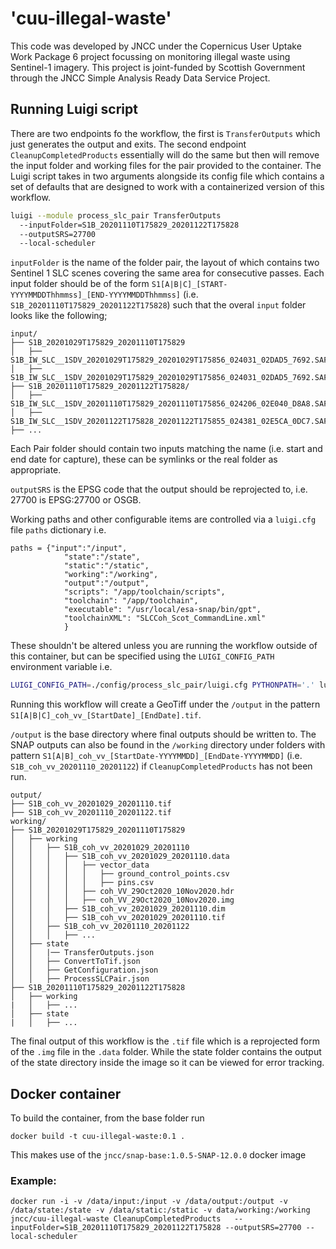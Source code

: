 # 'cuu-illegal-waste'

This code was developed by JNCC under the Copernicus User Uptake Work Package 6 project focussing on monitoring illegal waste using Sentinel-1 imagery. This project is joint-funded by Scottish Government through the JNCC Simple Analysis Ready Data Service Project. 

## Running Luigi script

There are two endpoints fo the workflow, the first is `TransferOutputs` which just generates the output and exits. The second endpoint `CleanupCompletedProducts` essentially will do the same but then will remove the input folder and working files for the pair provided to the container. The Luigi script takes in two arguments alongside its config file which contains a set of defaults that are designed to work with a containerized version of this workflow.

```sh
luigi --module process_slc_pair TransferOutputs
  --inputFolder=S1B_20201110T175829_20201122T175828
  --outputSRS=27700
  --local-scheduler
```

`inputFolder` is the name of the folder pair, the layout of which contains two Sentinel 1 SLC scenes covering the same area for consecutive passes. Each input folder should be of the form `S1[A|B|C]_[START-YYYYMMDDThhmmss]_[END-YYYYMMDDThhmmss]` (i.e. `S1B_20201110T175829_20201122T175828`) such that the overal `input` folder looks like the following;

    input/
    ├── S1B_20201029T175829_20201110T175829
    │   ├── S1B_IW_SLC__1SDV_20201029T175829_20201029T175856_024031_02DAD5_7692.SAFE
    │   ├── S1B_IW_SLC__1SDV_20201029T175829_20201029T175856_024031_02DAD5_7692.SAFE
    ├── S1B_20201110T175829_20201122T175828/
    │   ├── S1B_IW_SLC__1SDV_20201110T175829_20201110T175856_024206_02E040_D8A8.SAFE
    │   ├── S1B_IW_SLC__1SDV_20201122T175828_20201122T175855_024381_02E5CA_0DC7.SAFE
    ├── ...

Each Pair folder should contain two inputs matching the name (i.e. start and end date for capture), these can be symlinks or the real folder as appropriate.

`outputSRS` is the EPSG code that the output should be reprojected to, i.e. 27700 is EPSG:27700 or OSGB.

Working paths and other configurable items are controlled via a `luigi.cfg` file `paths` dictionary i.e. 

```
paths = {"input":"/input",
            "state":"/state",
            "static":"/static",
            "working":"/working",
            "output":"/output",
            "scripts": "/app/toolchain/scripts",
            "toolchain": "/app/toolchain",
            "executable": "/usr/local/esa-snap/bin/gpt",
            "toolchainXML": "SLCCoh_Scot_CommandLine.xml"
            }
```

These shouldn't be altered unless you are running the workflow outside of this container, but can be specified using the `LUIGI_CONFIG_PATH` environment variable i.e.

```sh
LUIGI_CONFIG_PATH=./config/process_slc_pair/luigi.cfg PYTHONPATH='.' luigi --module process_slc_pair TransferOutputs --inputFolder=S1B_20201110T175829_20201122T175828 --outputSRS=27700 --local-scheduler
```

Running this workflow will create a GeoTiff under the `/output` in the pattern `S1[A|B|C]_coh_vv_[StartDate]_[EndDate].tif`.

`/output` is the base directory where final outputs should be written to. The SNAP outputs can also be found in the `/working` directory under folders with pattern `S1[A|B]_coh_vv_[StartDate-YYYYMMDD]_[EndDate-YYYYMMDD]` (i.e. `S1B_coh_vv_20201110_20201122`) if `CleanupCompletedProducts` has not been run.

    output/
    ├── S1B_coh_vv_20201029_20201110.tif
    ├── S1B_coh_vv_20201110_20201122.tif
    working/
    ├── S1B_20201029T175829_20201110T175829
    │   ├── working
    │   │   ├── S1B_coh_vv_20201029_20201110
    │   │   │   ├── S1B_coh_vv_20201029_20201110.data
    │   │   │   │   ├── vector_data
    │   │   │   │   │   ├── ground_control_points.csv
    │   │   │   │   │   ├── pins.csv
    │   │   │   │   ├── coh_VV_29Oct2020_10Nov2020.hdr
    │   │   │   │   ├── coh_VV_29Oct2020_10Nov2020.img
    │   │   │   ├── S1B_coh_vv_20201029_20201110.dim
    │   │   │   ├── S1B_coh_vv_20201029_20201110.tif
    │   │   ├── S1B_coh_vv_20201110_20201122
    │   │   │   ├── ...
    │   ├── state
    │   │   |── TransferOutputs.json
    │   │   ├── ConvertToTif.json
    │   │   ├── GetConfiguration.json
    │   │   ├── ProcessSLCPair.json
    ├── S1B_20201110T175829_20201122T175828
    │   ├── working
    |   │   ├── ...
    │   ├── state
    |   │   ├── ...
 
The final output of this workflow is the `.tif` file which is a reprojected form of the `.img` file in the `.data` folder. While the state folder contains the output of the state directory inside the image so it can be viewed for error tracking.

## Docker container 

To build the container, from the base folder run

`docker build -t cuu-illegal-waste:0.1 .`

This makes use of the `jncc/snap-base:1.0.5-SNAP-12.0.0` docker image

### Example:

```
docker run -i -v /data/input:/input -v /data/output:/output -v /data/state:/state -v /data/static:/static -v data/working:/working jncc/cuu-illegal-waste CleanupCompletedProducts   --inputFolder=S1B_20201110T175829_20201122T175828 --outputSRS=27700 --local-scheduler
```
